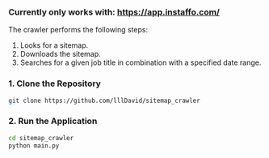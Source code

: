 ### Currently only works with: https://app.instaffo.com/

The crawler performs the following steps:
1. Looks for a sitemap.
2. Downloads the sitemap.
3. Searches for a given job title in combination with a specified date range.

### 1. Clone the Repository
```bash
git clone https://github.com/lllDavid/sitemap_crawler
```
### 2. Run the Application
```bash
cd sitemap_crawler
python main.py
```
